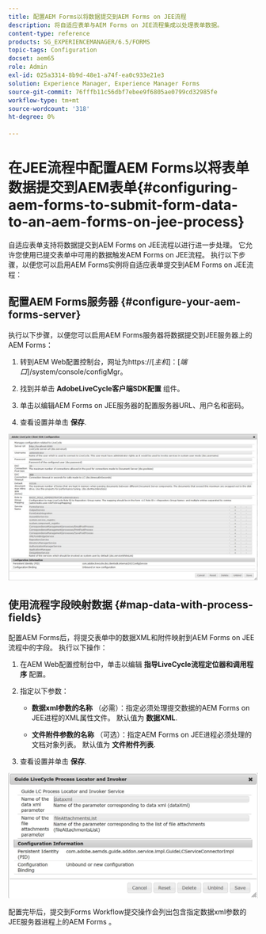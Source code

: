 ```yaml
---
title: 配置AEM Forms以将数据提交到AEM Forms on JEE流程
description: 将自适应表单与AEM Forms on JEE流程集成以处理表单数据。
content-type: reference
products: SG_EXPERIENCEMANAGER/6.5/FORMS
topic-tags: Configuration
docset: aem65
role: Admin
exl-id: 025a3314-8b9d-48e1-a74f-ea0c933e21e3
solution: Experience Manager, Experience Manager Forms
source-git-commit: 76fffb11c56dbf7ebee9f6805ae0799cd32985fe
workflow-type: tm+mt
source-wordcount: '318'
ht-degree: 0%

---
```


# 在JEE流程中配置AEM Forms以将表单数据提交到AEM表单{#configuring-aem-forms-to-submit-form-data-to-an-aem-forms-on-jee-process}

自适应表单支持将数据提交到AEM Forms on JEE流程以进行进一步处理。 它允许您使用已提交表单中可用的数据触发AEM Forms on JEE流程。 执行以下步骤，以便您可以启用AEM Forms实例将自适应表单提交到AEM Forms on JEE流程：

## 配置AEM Forms服务器 {#configure-your-aem-forms-server}

执行以下步骤，以便您可以启用AEM Forms服务器将数据提交到JEE服务器上的AEM Forms：

1. 转到AEM Web配置控制台，网址为https://[*主机*]：[*端口*]/system/console/configMgr。

1. 找到并单击 **AdobeLiveCycle客户端SDK配置** 组件。
1. 单击以编辑AEM Forms on JEE服务器的配置服务器URL、用户名和密码。
1. 查看设置并单击 **保存**.

![AdobeLiveCycle客户端SDK配置](assets/clientsdkconfiguration.jpg)

## 使用流程字段映射数据 {#map-data-with-process-fields}

配置AEM Forms后，将提交表单中的数据XML和附件映射到AEM Forms on JEE流程中的字段。 执行以下操作：

1. 在AEM Web配置控制台中，单击以编辑 **指导LiveCycle流程定位器和调用程序** 配置。
1. 指定以下参数：

   * **数据xml参数的名称** （必需）：指定必须处理提交数据的AEM Forms on JEE进程的XML属性文件。 默认值为 **数据XML**.

   * **文件附件参数的名称** （可选）：指定AEM Forms on JEE进程必须处理的文档对象列表。 默认值为 **文件附件列表**.

1. 查看设置并单击 **保存**.

![指导LiveCycle流程定位器和调用程序](assets/test3.jpg)

配置完毕后，提交到Forms Workflow提交操作会列出包含指定数据xml参数的JEE服务器进程上的AEM Forms 。
